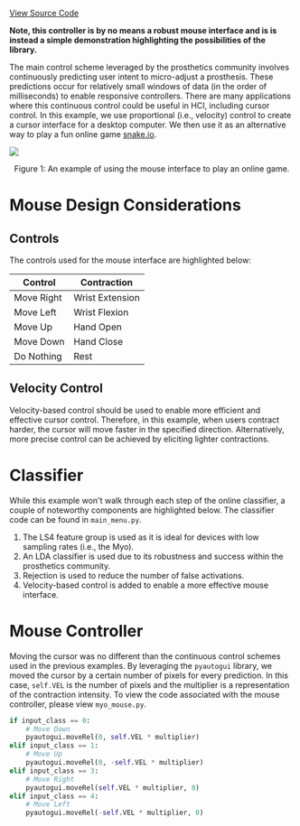 [View Source Code](https://github.com/eeddy/LibEMG_Cursor_Showcase)

**Note, this controller is by no means a robust mouse interface and is is instead a simple demonstration highlighting the possibilities of the library.**

The main control scheme leveraged by the prosthetics community involves continuously predicting user intent to micro-adjust a prosthesis. These predictions occur for relatively small windows of data (in the order of milliseconds) to enable responsive controllers. There are many applications where this continuous control could be useful in HCI, including cursor control. In this example, we use proportional (i.e., velocity) control to create a cursor interface for a desktop computer. We then use it as an alternative way to play a fun online game [snake.io](https://snake.io/).

![](Snake-Demo.gif)
<center> <p> Figure 1: An example of using the mouse interface to play an online game. </p> </center>

# Mouse Design Considerations

## Controls
The controls used for the mouse interface are highlighted below:

| Control| Contraction |
| --- | --- |
| Move Right | Wrist Extension | 
| Move Left | Wrist Flexion |
| Move Up | Hand Open | 
| Move Down | Hand Close | 
| Do Nothing | Rest |

## Velocity Control
Velocity-based control should be used to enable more efficient and effective cursor control. Therefore, in this example, when users contract harder, the cursor will move faster in the specified direction. Alternatively, more precise control can be achieved by eliciting lighter contractions. 

# Classifier
While this example won't walk through each step of the online classifier, a couple of noteworthy components are highlighted below. The classifier code can be found in `main_menu.py`.

1. The LS4 feature group is used as it is ideal for devices with low sampling rates (i.e., the Myo).
1. An LDA classifier is used due to its robustness and success within the prosthetics community.
1. Rejection is used to reduce the number of false activations.
1. Velocity-based control is added to enable a more effective mouse interface. 

# Mouse Controller 
Moving the cursor was no different than the continuous control schemes used in the previous examples. By leveraging the `pyautogui` library, we moved the cursor by a certain number of pixels for every prediction. In this case, `self.VEL` is the number of pixels and the multiplier is a representation of the contraction intensity. To view the code associated with the mouse controller, please view `myo_mouse.py`.

```Python
if input_class == 0:
    # Move Down
    pyautogui.moveRel(0, self.VEL * multiplier)
elif input_class == 1:
    # Move Up
    pyautogui.moveRel(0, -self.VEL * multiplier)
elif input_class == 3:
    # Move Right
    pyautogui.moveRel(self.VEL * multiplier, 0)
elif input_class == 4:
    # Move Left
    pyautogui.moveRel(-self.VEL * multiplier, 0)
```
